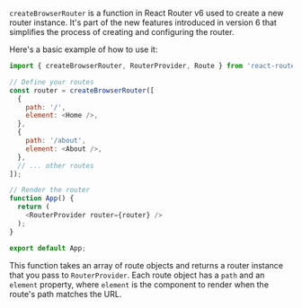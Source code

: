 `createBrowserRouter` is a function in React Router v6 used to create a new router instance. It's part of the new features introduced in version 6 that simplifies the process of creating and configuring the router.

Here's a basic example of how to use it:

```javascript
import { createBrowserRouter, RouterProvider, Route } from 'react-router-dom';

// Define your routes
const router = createBrowserRouter([
  {
    path: '/',
    element: <Home />,
  },
  {
    path: '/about',
    element: <About />,
  },
  // ... other routes
]);

// Render the router
function App() {
  return (
    <RouterProvider router={router} />
  );
}

export default App;
```

This function takes an array of route objects and returns a router instance that you pass to `RouterProvider`. Each route object has a `path` and an `element` property, where `element` is the component to render when the route's path matches the URL.
